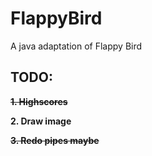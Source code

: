# FlappyBird
A java adaptation of Flappy Bird

## TODO:
~~__1. Highscores__~~

__2. Draw image__

~~__3. Redo pipes maybe__~~
